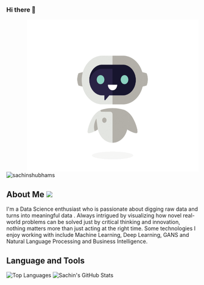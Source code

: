 ### Hi there 👋
<img align="right" src="https://github.com/sachinshubhams/sachinshubhams/blob/main/Assistant.gif" height="400" width="450">

<p align="left"> <img src="https://komarev.com/ghpvc/?username=sachinshubhams" alt="sachinshubhams" /> </p>




<h2 align="top">About Me <img src="https://media.giphy.com/media/fYSnHlufseco8Fh93Z/giphy.gif" width="30"></h2>

I'm a Data Science enthusiast who is passionate about digging raw data and turns into meaningful data . Always intrigued by visualizing how novel real-world problems can be solved just by critical thinking and innovation, nothing matters more than just acting at the right time. Some technologies I enjoy working with include Machine Learning, Deep Learning, GANS and Natural Language Processing and Business Intelligence. 

<!--
Connect me on <a href="https://www.linkedin.com/in/sachinshubham/" target="_blank">LinkedIn</a> 💼
-->

<!--
**sachinshubhams/sachinshubhams** is a ✨ _special_ ✨ repository because its `README.md` (this file) appears on your GitHub profile.


Here are some ideas to get you started:
- 🔭 I’m currently working on ...
- 🌱 I’m currently learning ...
- 👯 I’m looking to collaborate on ...
- 🤔 I’m looking for help with ...
- 💬 Ask me about ...
- 📫 How to reach me: ...
- 😄 Pronouns: ...
- ⚡ Fun fact: ...
-->

## **Language and Tools**


  
![Top Languages](https://github-readme-stats.vercel.app/api/top-langs/?username=sachinshubhams&theme=radical)
![Sachin's GitHub Stats](https://github-readme-stats.vercel.app/api?username=sachinshubhams&hide=prs,issues,contribs?username=sachinshubhams&count_private=true?username=sachinshubhams&show_icons=true&theme=radical)

